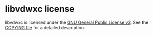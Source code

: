 # libvdwxc license

libvdwxc is licensed under the [GNU General Public License v3](https://www.gnu.org/licenses/gpl-3.0.en.html).
See the [COPYING file](https://gitlab.com/libvdwxc/libvdwxc/-/blob/master/COPYING) for a detailed description.
